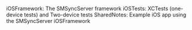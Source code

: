 iOSFramework: The SMSyncServer framework
iOSTests: XCTests (one-device tests) and Two-device tests
SharedNotes: Example iOS app using the SMSyncServer iOSFramework